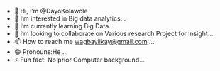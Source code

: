 - 👋 Hi, I’m @DayoKolawole
- 👀 I’m interested in Big data analytics...
- 🌱 I’m currently learning Big Data...
- 💞️ I’m looking to collaborate on Various research Project for insight...
- 📫 How to reach me wagbayiikay@gmail.com ...
- 😄 Pronouns:He ...
- ⚡ Fun fact: No prior Computer background...

<!---
DayoKolawole/DayoKolawole is a ✨ special ✨ repository because its `README.md` (this file) appears on your GitHub profile.
You can click the Preview link to take a look at your changes.
--->
